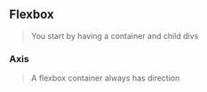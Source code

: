## Flexbox

> You start by having a container and child divs
>

### Axis
> A flexbox container always has direction
> 
